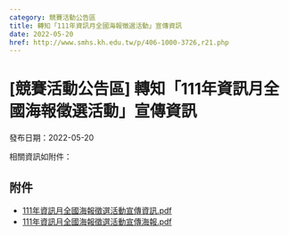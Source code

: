 ```yaml
---
category: 競賽活動公告區
title: 轉知「111年資訊月全國海報徵選活動」宣傳資訊
date: 2022-05-20
href: http://www.smhs.kh.edu.tw/p/406-1000-3726,r21.php
---
```


# [競賽活動公告區] 轉知「111年資訊月全國海報徵選活動」宣傳資訊

發布日期：2022-05-20

相關資訊如附件：

## 附件

- [111年資訊月全國海報徵選活動宣傳資訊.pdf](https://www.smhs.kh.edu.tw/var/file/0/1000/attach/40/pta_3493_3736617_08198.pdf)
- [111年資訊月全國海報徵選活動宣傳海報.pdf](https://www.smhs.kh.edu.tw/var/file/0/1000/attach/40/pta_3494_8771748_08200.pdf)
